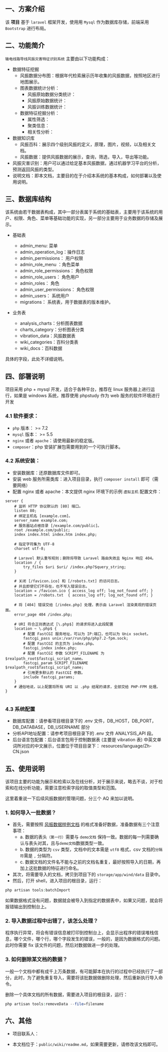 
## 一、方案介绍

该 **项目** 基于 ``laravel`` 框架开发，使用用 ``Mysql`` 作为数据库存储，前端采用 ``Bootstrap`` 进行布局。

## 二、功能简介

``输电线路导线风振灾害特征识别系统`` 主要由以下功能构成：

- 数据特征挖掘
    - 风振数据分布图：根据年代检索展示历年收集的风振数据，按照地区进行地图展示。
    - 图表数据统计分析：
        - 风振原始数据分类统计：
        - 风振原始数据统计：
        - 风振训练数据统计：
    - 数据特征挖掘分析：
        - 属性筛选：
        - 聚类信息：
        - 相关性分析：
- 数据知识库
    - 风振百科：展示四个级别风振的定义，原理，图片，视频，以及相关文档。
    - 风振数据：提供风振数据的展示，查询，筛选，导入，导出等功能。
- 风振灾害识别：用户可以通过给定基本风振数据，通过机器学习平台的分析，预测返回风振的类型。
- 说明文档：即本文档，主要目的在于介绍本系统的基本构成，如何部署以及使用说明。

## 三、数据库结构

该系统由若干数据表构成，其中一部分表属于系统的基础表，主要用于该系统的用户、权限、角色、菜单等基础功能的实现，另一部分主要用于业务数据的存储及展示。

- 基础表
    - admin_menu: 菜单
    - admin_operation_log：操作日志
    - admin_permissions： 用户权限
    - admin_role_menu ：角色菜单
    - admin_role_permissions： 角色权限
    - admin_role_users： 角色用户
    - admin_roles： 角色
    - admin_user_permissions： 角色权限
    - admin_users： 系统用户
    - migrations： 系统表，用于数据表的版本维护。

- 业务表
    - analysis_charts：分析图表数据
    - charts_category：分析图表分类
    - vibration_data：风振数据表
    - wiki_categories：百科分类表
    - wiki_docs：百科数据

具体的字段，此处不详细说明。

## 四、部署说明

项目采用 php + mysql 开发，适合于各种平台，推荐在 linux 服务器上进行运行，如果是 windows 系统，推荐使用 phpstudy 作为 web 服务的软件环境进行开发

### 4.1 软件要求：

- ``php`` 版本： >= 7.2
- ``mysql`` 版本： >= 5.5
- ``nginx`` 或者 ``apache``：请使用最新的稳定版。
- ``composer``：php 安装扩展包需要用到的一个可执行脚本。


### 4.2 系统安装：

- 安装数据库：还原数据库文件即可。
- 安装 web 服务所需类库：进入项目目录，执行 `` composer install `` 即可（需要网络）
- 配置 nginx 或者 apache：本文提供 nginx 环境下的示例 ``虚拟主机`` 配置文件：
```nginx
server {
    # 监听 HTTP 协议默认的 [80] 端口。
    listen 80;
    # 绑定主机名 [example.com]。
    server_name example.com;
    # 服务器站点根目录 [/example.com/public]。
    root /example.com/public;
    index index.html index.htm index.php;

    # 指定字符集为 UTF-8
    charset utf-8;

    # Laravel 默认重写规则；删除将导致 Laravel 路由失效且 Nginx 响应 404。
    location / {
        try_files $uri $uri/ /index.php?$query_string;
    }

    # 关闭 [/favicon.ico] 和 [/robots.txt] 的访问日志。
    # 并且即使它们不存在，也不写入错误日志。
    location = /favicon.ico { access_log off; log_not_found off; }
    location = /robots.txt  { access_log off; log_not_found off; }

    # 将 [404] 错误交给 [/index.php] 处理，表示由 Laravel 渲染美观的错误页面。
    error_page 404 /index.php;

    # URI 符合正则表达式 [\.php$] 的请求将进入此段配置
    location ~ \.php$ {
        # 配置 FastCGI 服务地址，可以为 IP:端口，也可以为 Unix socket。
        fastcgi_pass unix:/var/run/php/php7.2-fpm.sock;
        # 配置 FastCGI 的主页为 index.php。
        fastcgi_index index.php;
        # 配置 FastCGI 参数 SCRIPT_FILENAME 为 $realpath_root$fastcgi_script_name。
        fastcgi_param SCRIPT_FILENAME $realpath_root$fastcgi_script_name;
        # 引用更多默认的 FastCGI 参数。
        include fastcgi_params;
    }
    # 通俗地说，以上配置将所有 URI 以 .php 结尾的请求，全部交给 PHP-FPM 处理。
}


```

### 4.3 系统配置

- 数据库配置：请参看项目根目录下的 .env 文件，DB_HOST，DB_PORT，DB_DATABASE，DB_USERNAME 部分
- 分析API地址配置：请参考项目根目录下的  .env 文件 ANALYSIS_API 段。
- 后台语言包配置：后台语言包用于控制数据表 (主要是 vibration 表) 中英文单词所对应的中文展示，位置位于项目目录下： resources/language/Zh-CN.json



## 五、使用说明

该项目主要的功能为展示和检索以及在线分析，对于展示来说，略去不谈，对于检索和在线分析功能，需要注意检索字段的取值类型和范围。

这里着重说一下后续风振数据的管理问题，分三个 AQ 来加以说明。

### 1. 如何导入一批数据？

- 首先，需要按照 [风振数据样例文档](/demo.docx) 的格式准备好数据，准备数据有三个注意事项：
    - a. 数据的表头``（第一行）``需要与 ``demo文档`` 保持一致。数据的每一列需要确认与表头对其，且与``demo文档``数据类型一致。 
    - b. 数据的类型为 ``csv`` 类型，文档中的文本需是 ``utf8`` 格式，csv 文档的``分隔符``需是 ``,`` 分隔符。 
    - c. 数据文档的文件名不能与之前的文档名重复，最好按照导入的日期，再加上这批数据的特征进行命名。
- 其次，将需要导入的文档，拷贝到项目下的 `` storage/app/wind/data `` 目录中。
- 然后，打开 shell，进入项目的根目录，运行：

```php
php artisan tools:batchImport
```

如果数据格式没有问题，数据就会被导入到指定的数据表中，如果又问题，就会将报错输出到控制台上。

### 2. 导入数据过程中出错了，该怎么处理？

程序执行异常，将会有错误信息被打印到控制台上，会显示出程序的错误堆栈信息，哪个文件，哪个行，哪个字段发生的错误，一般的，是因为数据格式的问题。此时你需要 fix 该文件的问题，然后对数据做进一步的处理。

### 3. 如何删除某文档的数据？

一般一个文档中都有成千上万条数据，有可能脚本在执行的过程中已经执行了一部分，此时，为了避免重复导入，需要将该批数据做删除处理，然后重新执行导入命令。

删除一个具体文档的所有数据，需要进入项目的根目录，运行：

```php
php artisan tools:removeData --file=filename
```

## 六、其他

- 项目联系人：

- 本文档位于：``public/wiki/readme.md``，如果需要更新，请修改该文档即可。


